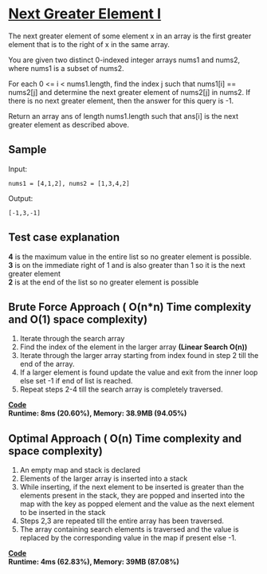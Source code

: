 # [Next Greater Element I](https://leetcode.com/problems/next-greater-element-i/)

The next greater element of some element x in an array is the first greater element that is to the right of x in the same array.

You are given two distinct 0-indexed integer arrays nums1 and nums2, where nums1 is a subset of nums2.

For each 0 <= i < nums1.length, find the index j such that nums1[i] == nums2[j] and determine the next greater element of nums2[j] in nums2. If there is no next greater element, then the answer for this query is -1.

Return an array ans of length nums1.length such that ans[i] is the next greater element as described above.

## Sample
Input: 
```
nums1 = [4,1,2], nums2 = [1,3,4,2]
```
Output: 
```
[-1,3,-1]
```
## Test case explanation
**4** is the maximum value in the entire list so no greater element is possible.  
**3** is on the immediate right of 1 and is also greater than 1 so it is the next greater element  
**2** is at the end of the list so no greater element is possible

## Brute Force Approach ( O(n*n) Time complexity and O(1) space complexity)
1. Iterate through the search array
2. Find the index of the element in the larger array **(Linear Search O(n))**
3. Iterate through the larger array starting from index found in step 2 till the end of the array.
4. If a larger element is found update the value and exit from the inner loop else set -1 if end of list is reached.
5. Repeat steps 2-4 till the search array is completely traversed.
  
**[Code](https://github.com/AaveshK/Programming/blob/master/Leetcode/496.%20Next%20Greater%20Element%20I/NEG1Brute.java)**  
**Runtime: 8ms (20.60%), Memory: 38.9MB (94.05%)**  

## Optimal Approach ( O(n) Time complexity and space complexity)
1. An empty map and stack is declared
2. Elements of the larger array is inserted into a stack
3. While inserting, if the next element to be inserted is greater than the elements present in the stack, they are popped and inserted into the map with the key as popped element and the value as the next element to be inserted in the stack
4. Steps 2,3 are repeated till the entire array has been traversed.
5. The array containing search elements is traversed and the value is replaced by the corresponding value in the map if present else -1.
  
**[Code](https://github.com/AaveshK/Programming/blob/master/Leetcode/496.%20Next%20Greater%20Element%20I/NGE1Optimal.java)**  
**Runtime: 4ms (62.83%), Memory: 39MB (87.08%)**  